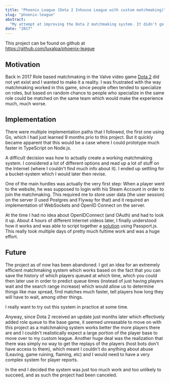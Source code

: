 ```yaml
---
title: "Phoenix League (Dota 2 Inhouse League with custom matchmaking)"
slug: "phoenix-league"
abstract:
  "My attempt at improving the Dota 2 matchmaking system. It didn't go very far, I got some great ideas to further improve it, but due to changes in Dota 2 it is no longer feasible."
date: "2017"
---
```


This project can be found on github at  
<https://github.com/luxalpa/phoenix-league>

## Motivation

Back in 2017 Role based matchmaking in the Valve video game [Dota 2](https://www.dota2.com) did not yet exist and I
wanted to make it a reality. I was frustrated with the way matchmaking worked in this game, since people often tended to
specialize on roles, but based on random chance to people who specialize in the same role could be matched on the same
team which would make the experience much, much worse.

## Implementation

There were multiple implementation paths that I followed, the first one using Go, which I had just learned 9 months prio
to this project. But it quickly became apparent that this would be a case where I could prototype much faster in
TypeScript on Node.js.

A difficult decision was how to actually create a working matchmaking system. I considered a lot of different options
and read up a lot of stuff on the Internet (where I couldn't find much info about it). I ended up settling for a
bucket-system which I would later then revise.

One of the main hurdles was actually the very first step: When a player went to the website, he was supposed to login
with his Steam Account in order to join the matchmaking. This required me to store user data (the user session) on the
server (I used Postgres and Flyway for that) and it required an implementation of WebSockets and OpenID Connect on the
server.

At the time I had no idea about OpenIDConnect (and OAuth) and had to look it up. About 4 hours of different Internet
videos later, I finally understood how it works and was able to script together
a [solution](https://github.com/luxalpa/phoenix-league/blob/067796924292f83bd3af98a88814431683998d06/server/src/webapi.ts)
using Passport.js. This really took multiple days of pretty much fultime work and was a huge effort.

## Future

The project as of now has been abandoned. I got an idea for an extremely efficient matchmaking system which works based
on the fact that you can save the history of which players queued at which time, which you could then later use in order
to predict queue times (instead of just having players wait and the search range increase) which would allow us to
determine things like max spread, find matches much faster, tell players how long they will have to wait, among other
things.

I really want to try out this system in practice at some time.

Anyway, since Dota 2 received an update just months later which effectively added role queue to the base game, it seemed
unreasable to move on with this project as a matchmaking system works better the more players there are and I couldn't
realistically expect a large portion of the player base to move over to my custom league. Another huge deal was the
realization that there was simply no way to get the replays of the players (host bots don't have access to them), which
meant I couldn't do anything about abuse (Leaving, game ruining, flaming, etc) and I would need to have a very complex
system for player reports.

In the end I decided the system was just too much work and too unlikely to succeed, and as such the project had been
canceled. 

